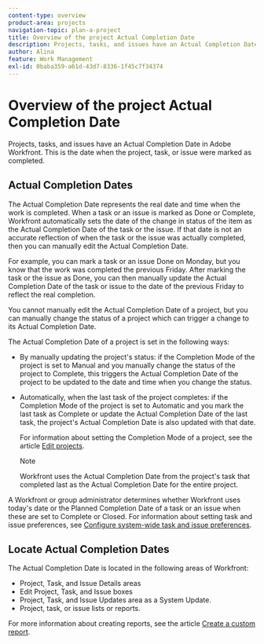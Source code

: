 ```yaml
---
content-type: overview
product-area: projects
navigation-topic: plan-a-project
title: Overview of the project Actual Completion Date
description: Projects, tasks, and issues have an Actual Completion Date in Adobe Workfront. This is the date when the project, task, or issue were marked as completed.
author: Alina
feature: Work Management
exl-id: 0baba359-a61d-43d7-8336-1f45c7f34374
---
```

# Overview of the project Actual Completion Date

Projects, tasks, and issues have an Actual Completion Date in Adobe Workfront. This is the date when the project, task, or issue were marked as completed.

## Actual Completion Dates

The Actual Completion Date represents the real date and time when the work is completed. When a task or an issue is marked as Done or Complete, Workfront automatically sets the date of the change in status of the item as the Actual Completion Date of the task or the issue. If that date is not an accurate reflection of when the task or the issue was actually completed, then you can manually edit the Actual Completion Date.

For example, you can mark a task or an issue Done on Monday, but you know that the work was completed the previous Friday. After marking the task or the issue as Done, you can then manually update the Actual Completion Date of the task or issue to the date of the previous Friday to reflect the real completion. 

You cannot manually edit the Actual Completion Date of a project, but you can manually change the status of a project which can trigger a change to its Actual Completion Date. 

The Actual Completion Date of a project is set in the following ways:

* By manually updating the project's status: if the Completion Mode of the project is set to Manual and you manually change the status of the project to Complete, this triggers the Actual Completion Date of the project to be updated to the date and time when you change the status. 
* Automatically, when the last task of the project completes: if the Completion Mode of the project is set to Automatic and you mark the last task as Complete or update the Actual Completion Date of the last task, the project's Actual Completion Date is also updated with that date. 

  For information about setting the Completion Mode of a project, see the article [Edit projects](../../../manage-work/projects/manage-projects/edit-projects.md).

  >[!NOTE]
  >
  >Workfront uses the Actual Completion Date from the project's task that completed last as the Actual Completion Date for the entire project.

A Workfront or group administrator determines whether Workfront uses today's date or the Planned Completion Date of a task or an issue when these are set to Complete or Closed. For information about setting task and issue preferences, see [Configure system-wide task and issue preferences](../../../administration-and-setup/set-up-workfront/configure-system-defaults/set-task-issue-preferences.md).

<!--this statement is confusing, not sure what it is referring to, so I am drafting this for now: The value for the Actual Completion Date is always what is considered the current date and time.-->



## Locate Actual&nbsp;Completion&nbsp;Dates

The Actual Completion Date is located in the following areas of Workfront:

* Project, Task, and Issue Details areas
* Edit Project, Task, and Issue boxes
* Project, Task, and Issue Updates area as a System Update.
* Project, task, or issue lists or reports. 

For more information about creating reports, see the article [Create a custom report](../../../reports-and-dashboards/reports/creating-and-managing-reports/create-custom-report.md).
